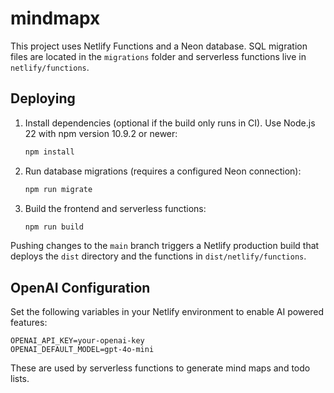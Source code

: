 # mindmapx

This project uses Netlify Functions and a Neon database. SQL migration files are located in the `migrations` folder and serverless functions live in `netlify/functions`.

## Deploying

1. Install dependencies (optional if the build only runs in CI). Use Node.js 22
   with npm version 10.9.2 or newer:
   ```bash
   npm install
   ```
2. Run database migrations (requires a configured Neon connection):
   ```bash
   npm run migrate
   ```
3. Build the frontend and serverless functions:
   ```bash
   npm run build
   ```

Pushing changes to the `main` branch triggers a Netlify production build that deploys the `dist` directory and the functions in `dist/netlify/functions`.

## OpenAI Configuration

Set the following variables in your Netlify environment to enable AI powered features:

```
OPENAI_API_KEY=your-openai-key
OPENAI_DEFAULT_MODEL=gpt-4o-mini
```

These are used by serverless functions to generate mind maps and todo lists.

